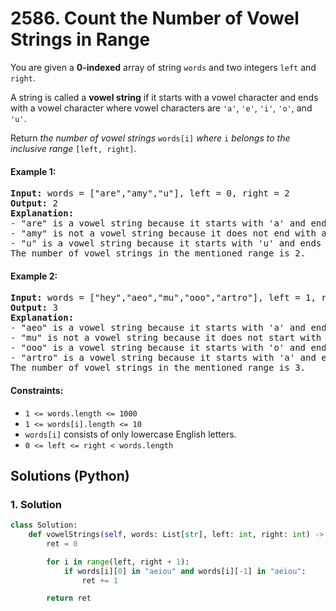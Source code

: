 # 2586. Count the Number of Vowel Strings in Range
You are given a **0-indexed** array of string `words` and two integers `left` and `right`.

A string is called a **vowel string** if it starts with a vowel character and ends with a vowel character where vowel characters are `'a'`, `'e'`, `'i'`, `'o'`, and `'u'`.

Return *the number of vowel strings* `words[i]` *where* `i` *belongs to the inclusive range* `[left, right]`.

#### Example 1:
<pre>
<strong>Input:</strong> words = ["are","amy","u"], left = 0, right = 2
<strong>Output:</strong> 2
<strong>Explanation:</strong>
- "are" is a vowel string because it starts with 'a' and ends with 'e'.
- "amy" is not a vowel string because it does not end with a vowel.
- "u" is a vowel string because it starts with 'u' and ends with 'u'.
The number of vowel strings in the mentioned range is 2.
</pre>

#### Example 2:
<pre>
<strong>Input:</strong> words = ["hey","aeo","mu","ooo","artro"], left = 1, right = 4
<strong>Output:</strong> 3
<strong>Explanation:</strong>
- "aeo" is a vowel string because it starts with 'a' and ends with 'o'.
- "mu" is not a vowel string because it does not start with a vowel.
- "ooo" is a vowel string because it starts with 'o' and ends with 'o'.
- "artro" is a vowel string because it starts with 'a' and ends with 'o'.
The number of vowel strings in the mentioned range is 3.
</pre>

#### Constraints:
* `1 <= words.length <= 1000`
* `1 <= words[i].length <= 10`
* `words[i]` consists of only lowercase English letters.
* `0 <= left <= right < words.length`

## Solutions (Python)

### 1. Solution
```Python
class Solution:
    def vowelStrings(self, words: List[str], left: int, right: int) -> int:
        ret = 0

        for i in range(left, right + 1):
            if words[i][0] in "aeiou" and words[i][-1] in "aeiou":
                ret += 1

        return ret
```
